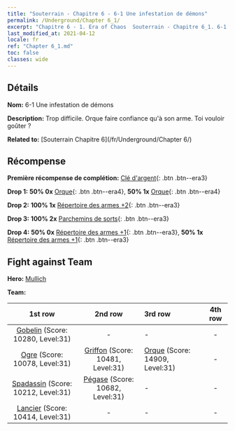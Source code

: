 ```yaml
---
title: "Souterrain - Chapitre 6 - 6-1 Une infestation de démons"
permalink: /Underground/Chapter 6_1/
excerpt: "Chapitre 6 - 1. Era of Chaos  Souterrain - Chapitre 6_1. 6-1 Une infestation de démons"
last_modified_at: 2021-04-12
locale: fr
ref: "Chapter 6_1.md"
toc: false
classes: wide
---
```


## Détails

 **Nom:** 6-1 Une infestation de démons

 **Description:** Trop difficile. Orque faire confiance qu'à son arme. Toi vouloir goûter ?

 **Related to:** [Souterrain Chapitre 6](/fr/Underground/Chapter 6/)

## Récompense

 **Première récompense de complétion:** [Clé d'argent](/fr/Items/con_693/){: .btn .btn--era3}

 **Drop 1:** **50% 0x** [Orque](/fr/Items/unt_219/){: .btn .btn--era4}, **50% 1x** [Orque](/fr/Items/unt_219/){: .btn .btn--era4}

 **Drop 2:** **100% 1x** [Répertoire des armes +2](/fr/Items/mat_32/){: .btn .btn--era3}

 **Drop 3:** **100% 2x** [Parchemins de sorts](/fr/Items/con_694/){: .btn .btn--era3}

 **Drop 4:** **50% 0x** [Répertoire des armes +1](/fr/Items/mat_25/){: .btn .btn--era3}, **50% 1x** [Répertoire des armes +1](/fr/Items/mat_25/){: .btn .btn--era3}


## Fight against Team
 **Hero:** [Mullich](/fr/heroes/Mullich/)

 **Team:**


  | 1st row | 2nd row | 3rd row | 4th row |
  |:----:|:----:|:----|:----:|
  | [Gobelin](/fr/units/Goblin/) (Score: 10280, Level:31)  | - | - | - |
  | [Ogre](/fr/units/Ogre/) (Score: 10078, Level:31)  | [Griffon](/fr/units/Griffin/) (Score: 10481, Level:31)  | [Orque](/fr/units/Orc/) (Score: 14909, Level:31)  | - |
  | [Spadassin](/fr/units/Swordsman/) (Score: 10212, Level:31)  | [Pégase](/fr/units/Pegasus/) (Score: 10682, Level:31)  | - | - |
  | [Lancier](/fr/units/Pikeman/) (Score: 10414, Level:31)  | - | - | - |


